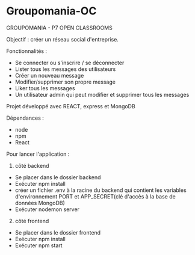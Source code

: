 # Groupomania-OC
GROUPOMANIA - P7 OPEN CLASSROOMS

Objectif : créer un réseau social d'entreprise.

Fonctionnalités :
- Se connecter ou s'inscrire / se déconnecter
- Lister tous les messages des utilisateurs
- Créer un nouveau message
- Modifier/supprimer son propre message
- Liker tous les messages
- Un utilisateur admin qui peut modifier et supprimer tous les messages


Projet développé avec REACT, express et MongoDB

Dépendances :
- node
- npm
- React

Pour lancer l'application :
1. côté backend
- Se placer dans le dossier backend
- Exécuter npm install
- créer un fichier .env à la racine du backend qui contient les variables d'environnement PORT et APP_SECRET(clé d'accès à la base de données MongoDB)
- Exécuter nodemon server 

2. côté frontend
- Se placer dans le dossier frontend
- Exécuter npm install
- Exécuter npm start 
